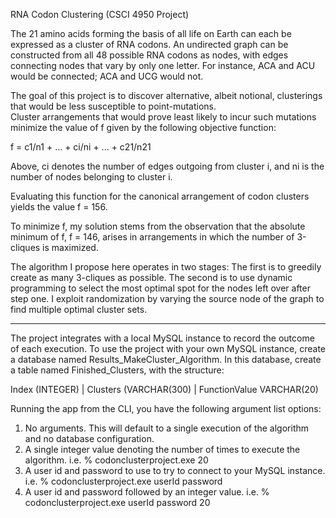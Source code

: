 RNA Codon Clustering (CSCI 4950 Project)

The 21 amino acids forming the basis of all life on Earth can each be expressed as a cluster of RNA codons. 
An undirected graph can be constructed from all 48 possible RNA codons as nodes, with edges connecting nodes that vary by only one letter. 
For instance, ACA and ACU would be connected; ACA and UCG would not. 

The goal of this project is to discover alternative, albeit notional, clusterings that would be less susceptible to point-mutations.  
Cluster arrangements that would prove least likely to incur such mutations minimize the value of f given by the following objective function:

f = c1/n1 + ... + ci/ni + ... + c21/n21

Above, ci denotes the number of edges outgoing from cluster i, and ni is the number of nodes belonging to cluster i.

Evaluating this function for the canonical arrangement of codon clusters yields the value f = 156. 

To minimize f, my solution stems from the observation that the absolute minimum of f, f = 146, arises in arrangements in which the number of 3-cliques is maximized.  

The algorithm I propose here operates in two stages:
The first is to greedily create as many 3-cliques as possible. 
The second is to use dynamic programming to select the most optimal spot for the nodes left over after step one.
I exploit randomization by varying the source node of the graph to find multiple optimal cluster sets. 

-----------------------------------------------------------------------------------------------------------------------------------------------------------

The project integrates with a local MySQL instance to record the outcome of each execution. 
To use the project with your own MySQL instance, create a database named Results_MakeCluster_Algorithm.
In this database, create a table named Finished_Clusters, with the structure: 

Index (INTEGER) | Clusters (VARCHAR(300) | FunctionValue VARCHAR(20)

Running the app from the CLI, you have the following argument list options: 
1. No arguments. This will default to a single execution of the algorithm and no database configuration.
2. A single integer value denoting the number of times to execute the algorithm. 
    i.e.      % codonclusterproject.exe 20
3. A user id and password to use to try to connect to your MySQL instance. 
    i.e.      % codonclusterproject.exe userId password
4. A user id and password followed by an integer value.
    i.e.      % codonclusterproject.exe userId password 20
    
